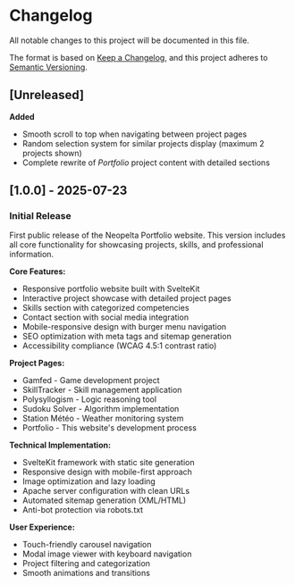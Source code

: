 # Changelog

All notable changes to this project will be documented in this file.

The format is based on [Keep a Changelog](https://keepachangelog.com/en/1.0.0/),
and this project adheres to [Semantic Versioning](https://semver.org/spec/v2.0.0.html).

## [Unreleased]
**Added**

- Smooth scroll to top when navigating between project pages
- Random selection system for similar projects display (maximum 2 projects shown)
- Complete rewrite of *Portfolio* project content with detailed sections

## [1.0.0] - 2025-07-23

### Initial Release

First public release of the Neopelta Portfolio website. This version includes all core functionality for showcasing projects, skills, and professional information.

**Core Features:**
- Responsive portfolio website built with SvelteKit
- Interactive project showcase with detailed project pages
- Skills section with categorized competencies  
- Contact section with social media integration
- Mobile-responsive design with burger menu navigation
- SEO optimization with meta tags and sitemap generation
- Accessibility compliance (WCAG 4.5:1 contrast ratio)

**Project Pages:**
- Gamfed - Game development project
- SkillTracker - Skill management application
- Polysyllogism - Logic reasoning tool
- Sudoku Solver - Algorithm implementation
- Station Météo - Weather monitoring system
- Portfolio - This website's development process

**Technical Implementation:**
- SvelteKit framework with static site generation
- Responsive design with mobile-first approach
- Image optimization and lazy loading
- Apache server configuration with clean URLs
- Automated sitemap generation (XML/HTML)
- Anti-bot protection via robots.txt

**User Experience:**
- Touch-friendly carousel navigation
- Modal image viewer with keyboard navigation
- Project filtering and categorization
- Smooth animations and transitions
